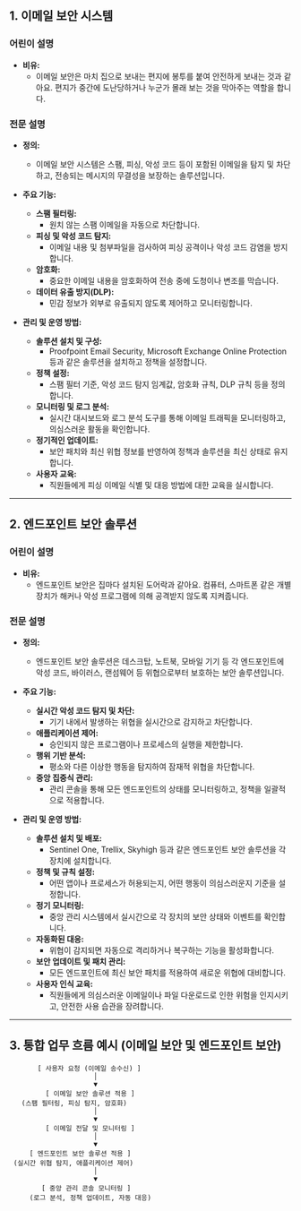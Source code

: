 ## 1. 이메일 보안 시스템

### 어린이 설명
- **비유:**  
  - 이메일 보안은 마치 집으로 보내는 편지에 봉투를 붙여 안전하게 보내는 것과 같아요. 편지가 중간에 도난당하거나 누군가 몰래 보는 것을 막아주는 역할을 합니다.

### 전문 설명
- **정의:**  
  - 이메일 보안 시스템은 스팸, 피싱, 악성 코드 등이 포함된 이메일을 탐지 및 차단하고, 전송되는 메시지의 무결성을 보장하는 솔루션입니다.
  
- **주요 기능:**  
  - **스팸 필터링:**  
    - 원치 않는 스팸 이메일을 자동으로 차단합니다.
  - **피싱 및 악성 코드 탐지:**  
    - 이메일 내용 및 첨부파일을 검사하여 피싱 공격이나 악성 코드 감염을 방지합니다.
  - **암호화:**  
    - 중요한 이메일 내용을 암호화하여 전송 중에 도청이나 변조를 막습니다.
  - **데이터 유출 방지(DLP):**  
    - 민감 정보가 외부로 유출되지 않도록 제어하고 모니터링합니다.
  
- **관리 및 운영 방법:**  
  - **솔루션 설치 및 구성:**  
    - Proofpoint Email Security, Microsoft Exchange Online Protection 등과 같은 솔루션을 설치하고 정책을 설정합니다.
  - **정책 설정:**  
    - 스팸 필터 기준, 악성 코드 탐지 임계값, 암호화 규칙, DLP 규칙 등을 정의합니다.
  - **모니터링 및 로그 분석:**  
    - 실시간 대시보드와 로그 분석 도구를 통해 이메일 트래픽을 모니터링하고, 의심스러운 활동을 확인합니다.
  - **정기적인 업데이트:**  
    - 보안 패치와 최신 위협 정보를 반영하여 정책과 솔루션을 최신 상태로 유지합니다.
  - **사용자 교육:**  
    - 직원들에게 피싱 이메일 식별 및 대응 방법에 대한 교육을 실시합니다.

---

## 2. 엔드포인트 보안 솔루션

### 어린이 설명
- **비유:**  
  - 엔드포인트 보안은 집마다 설치된 도어락과 같아요. 컴퓨터, 스마트폰 같은 개별 장치가 해커나 악성 프로그램에 의해 공격받지 않도록 지켜줍니다.

### 전문 설명
- **정의:**  
  - 엔드포인트 보안 솔루션은 데스크탑, 노트북, 모바일 기기 등 각 엔드포인트에 악성 코드, 바이러스, 랜섬웨어 등 위협으로부터 보호하는 보안 솔루션입니다.
  
- **주요 기능:**  
  - **실시간 악성 코드 탐지 및 차단:**  
    - 기기 내에서 발생하는 위협을 실시간으로 감지하고 차단합니다.
  - **애플리케이션 제어:**  
    - 승인되지 않은 프로그램이나 프로세스의 실행을 제한합니다.
  - **행위 기반 분석:**  
    - 평소와 다른 이상한 행동을 탐지하여 잠재적 위협을 차단합니다.
  - **중앙 집중식 관리:**  
    - 관리 콘솔을 통해 모든 엔드포인트의 상태를 모니터링하고, 정책을 일괄적으로 적용합니다.
  
- **관리 및 운영 방법:**  
  - **솔루션 설치 및 배포:**  
    - Sentinel One, Trellix, Skyhigh 등과 같은 엔드포인트 보안 솔루션을 각 장치에 설치합니다.
  - **정책 및 규칙 설정:**  
    - 어떤 앱이나 프로세스가 허용되는지, 어떤 행동이 의심스러운지 기준을 설정합니다.
  - **정기 모니터링:**  
    - 중앙 관리 시스템에서 실시간으로 각 장치의 보안 상태와 이벤트를 확인합니다.
  - **자동화된 대응:**  
    - 위협이 감지되면 자동으로 격리하거나 복구하는 기능을 활성화합니다.
  - **보안 업데이트 및 패치 관리:**  
    - 모든 엔드포인트에 최신 보안 패치를 적용하여 새로운 위협에 대비합니다.
  - **사용자 인식 교육:**  
    - 직원들에게 의심스러운 이메일이나 파일 다운로드로 인한 위험을 인지시키고, 안전한 사용 습관을 장려합니다.

---

## 3. 통합 업무 흐름 예시 (이메일 보안 및 엔드포인트 보안)

```ascii
       [ 사용자 요청 (이메일 송수신) ]
                     │
                     ▼
         [ 이메일 보안 솔루션 적용 ]
   (스팸 필터링, 피싱 탐지, 암호화)
                     │
                     ▼
         [ 이메일 전달 및 모니터링 ]
                     │
                     ▼
     [ 엔드포인트 보안 솔루션 적용 ]
 (실시간 위협 탐지, 애플리케이션 제어)
                     │
                     ▼
        [ 중앙 관리 콘솔 모니터링 ]
     (로그 분석, 정책 업데이트, 자동 대응)